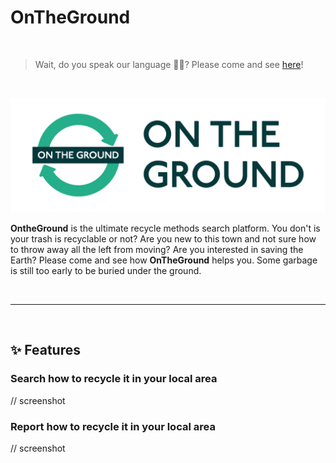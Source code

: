 # OnTheGround

<br/>

> Wait, do you speak our language 🧑‍💻? Please come and see [here](https://github.com/LoKo-DevGirls/hackathon-server)!

<br/>

![logo](./hackathon-client/assets/Logos/Logo-01.png)

**OntheGround** is the ultimate recycle methods search platform. You don't is your trash is recyclable or not? Are you new to this town and not sure how to throw away all the left from moving? Are you interested in saving the Earth? Please come and see how **OnTheGround** helps you. Some garbage is still too early to be buried under the ground.

<br/>

---

<br/>

## ✨ Features

### Search how to recycle it in your local area

// screenshot

### Report how to recycle it in your local area

// screenshot
